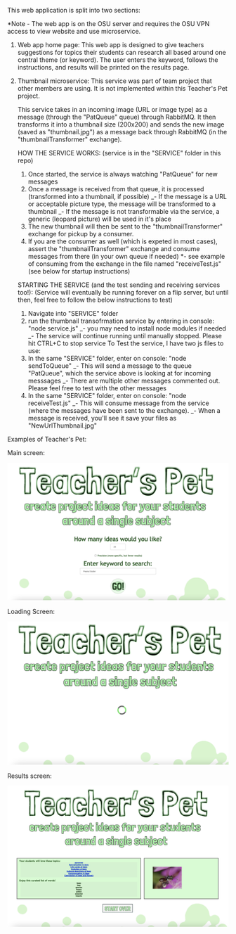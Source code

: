 This web application is split into two sections:

\*Note - The web app is on the OSU server and requires the OSU VPN access to view website and use microservice.

1. Web app home page:
   This web app is designed to give teachers suggestions for topics their students can research all based around
   one central theme (or keyword). The user enters the keyword, follows the instructions, and results will be
   printed on the results page.

2. Thumbnail microservice:
   This service was part of team project that other members are using. It is not implemented within this Teacher's Pet project.

    This service takes in an incoming image (URL or image type) as a message (through the "PatQueue" queue) through RabbitMQ.
    It then transforms it into a thumbnail size (200x200) and sends the new image (saved as "thumbnail.jpg") as a message
    back through RabbitMQ (in the "thumbnailTransformer" exchange).

    HOW THE SERVICE WORKS:
    (service is in the "SERVICE" folder in this repo)

    1. Once started, the service is always watching "PatQueue" for new messages
    2. Once a message is received from that queue, it is processed (transformed into a thumbnail, if possible)
       _- If the message is a URL or acceptable picture type, the message will be transformed to a thumbnail
       _- If the message is not transformable via the service, a generic (leopard picture) will be used in it's place
    3. The new thumbnail will then be sent to the "thumbnailTransformer" exchange for pickup by a consumer.
    4. If you are the consumer as well (which is expeted in most cases), assert the "thumbnailTransformer" exchange and consume messages from there (in your own queue if needed)
       \*- see example of consuming from the exchange in the file named "receiveTest.js" (see below for startup instructions)

    STARTING THE SERVICE (and the test sending and receiving services too!):
    (Service will eventually be running forever on a flip server, but until then, feel free to follow the below instructions to test)

    1. Navigate into "SERVICE" folder
    2. run the thumbnail transofrmation service by entering in console: "node service.js"
       _- you may need to install node modules if needed
       _- The service will continue running until manually stopped. Please hit CTRL+C to stop service
       To Test the service, I have two js files to use:
    3. In the same "SERVICE" folder, enter on console: "node sendToQueue"
       _- This will send a message to the queue "PatQueue", which the service above is looking at for incoming messsages
       _- There are multiple other messages commented out. Please feel free to test with the other messages
    4. In the same "SERVICE" folder, enter on console: "node receiveTest.js"
       _- This will consume message from the service (where the messages have been sent to the exchange).
       _- When a message is received, you'll see it save your files as "NewUrlThumbnail.jpg"

Examples of Teacher's Pet:

Main screen:

![main screen](https://github.com/pstumbaugh/PORTFOLIO-Web-Development-HTML5-CSS-Node.js-JavaScript-C-Cpp-Flutter-Dart-Rust-Assembly-Language/blob/main/Web%20Design/Teachers%20Pet/EXAMPLE%20IMAGES/mainPage.png)

Loading Screen:

![loading](https://github.com/pstumbaugh/PORTFOLIO-Web-Development-HTML5-CSS-Node.js-JavaScript-C-Cpp-Flutter-Dart-Rust-Assembly-Language/blob/main/Web%20Design/Teachers%20Pet/EXAMPLE%20IMAGES/loading.png)

Results screen:

![results](https://github.com/pstumbaugh/PORTFOLIO-Web-Development-HTML5-CSS-Node.js-JavaScript-C-Cpp-Flutter-Dart-Rust-Assembly-Language/blob/main/Web%20Design/Teachers%20Pet/EXAMPLE%20IMAGES/exampleResults.png)

